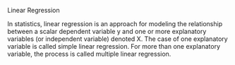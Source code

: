 Linear Regression

In statistics, linear regression is an approach for modeling the relationship between a scalar dependent variable y and one or more explanatory variables (or independent variable) denoted X. The case of one explanatory variable is called simple linear regression. For more than one explanatory variable, the process is called multiple linear regression.